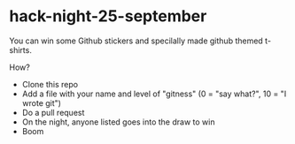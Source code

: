hack-night-25-september
=======================

You can win some Github stickers and specilally made github themed t-shirts.

How?
  -  Clone this repo
  -  Add a file with your name and level of "gitness"  (0 = "say what?", 10 = "I wrote git")
  -  Do a pull request
  -  On the night, anyone listed goes into the draw to win
  -  Boom


